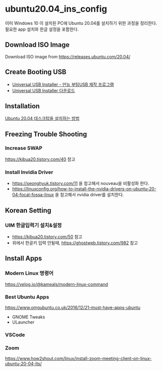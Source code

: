 # ubuntu20.04_ins_config
이미 Windows 10 이 설치된 PC에 Ubuntu 20.04를 설치하기 위한 과정을 정리한다.
필요한 app 설치와 한글 설정을 포함한다.

## Download ISO Image
Download ISO image from https://releases.ubuntu.com/20.04/

## Create Booting USB 
- [Universal USB Installer - 만능 부팅USB 제작 프로그램](https://pythonkim.tistory.com/70)
- [Universal USB Installer 다운로드](http://www.pendrivelinux.com/universal-usb-installer-easy-as-1-2-3/)

## Installation
[Ubuntu 20.04 데스크탑을 설치하는 방법](https://kogoza.tistory.com/entry/Ubuntu-2004-%EB%8D%B0%EC%8A%A4%ED%81%AC%ED%83%91%EC%9D%84-%EC%84%A4%EC%B9%98%ED%95%98%EB%8A%94-%EB%B0%A9%EB%B2%95)

## Freezing Trouble Shooting

### Increase SWAP
https://kibua20.tistory.com/40 참고

### Install Invidia Driver
- https://seonghyuk.tistory.com/11 을 참고해서 nouveau을 비활성화 한다.
- https://linuxconfig.org/how-to-install-the-nvidia-drivers-on-ubuntu-20-04-focal-fossa-linux 을 참고해서 nvidia driver를 설치한다.

## Korean Setting

### UIM 한글입력기 설치&설정
- https://kibua20.tistory.com/50 참고
- 위에서 한글키 입력 안될때, https://ghostweb.tistory.com/982 참고

## Install Apps

### Modern Linux 명령어
https://velog.io/@kameals/modern-linux-command

### Best Ubuntu Apps
https://www.omgubuntu.co.uk/2016/12/21-must-have-apps-ubuntu
- GNOME Tweaks
- ULauncher

### VSCode

### Zoom
https://www.how2shout.com/linux/install-zoom-meeting-client-on-linux-ubuntu-20-04-lts/
